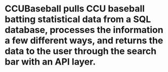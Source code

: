 # CCUBaseball pulls CCU baseball batting statistical data from a SQL database, processes the information a few different ways, and returns the data to the user through the search bar with an API layer. 
